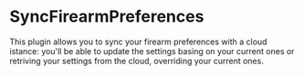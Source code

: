 # SyncFirearmPreferences
This plugin allows you to sync your firearm preferences with a cloud istance: you'll be able to update the settings basing on your current ones or retriving your settings from the cloud, overriding your current ones.
